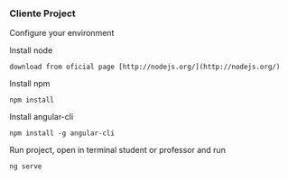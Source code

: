 ### Cliente Project

Configure your environment

Install node

```
download from oficial page [http://nodejs.org/](http://nodejs.org/) 
```

Install npm

```
npm install
```

Install angular-cli

```
npm install -g angular-cli
```

Run project, open in terminal student or professor and run

```
ng serve
```
